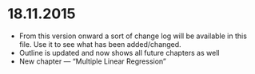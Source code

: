 18.11.2015
==========
* From this version onward a sort of change log will be available in this file. Use it to see what has been added/changed.
* Outline is updated and now shows all future chapters as well
* New chapter — “Multiple Linear Regression”